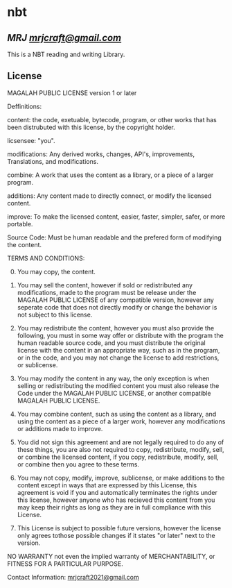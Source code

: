 # nbt
## _MRJ <mrjcraft@gmail.com>_

This is a NBT reading and writing Library.

## License

MAGALAH PUBLIC LICENSE version 1 or later

Deffinitions:

content: the code, exetuable, bytecode, program, or other works that has been distrubuted with this license, by the copyright holder.

licsensee: "you".

modifications: Any derived works, changes, API's, improvements, Translations, and modifications.

combine: A work that uses the content as a library, or a piece of a larger program.

additions: Any content made to directly connect, or modify the licensed content.

improve: To make the licensed content, easier, faster, simpler, safer, or more portable.

Source Code: Must be human readable and the prefered form of modifying the content.

TERMS AND CONDITIONS:

0. You may copy, the content.

1. You may sell the content, however if sold or redistributed any modifications, made to the program must be release under the MAGALAH PUBLIC LICENSE of any compatible version, however any seperate code that does not directly modify or change the behavior is not subject to this license.

2. You may redistribute the content, however you must also provide the following, you must in some way offer or distribute with the program the human readable source code, and you must distribute the original license with the content in an appropriate way, such as in the program, or in the code, and you may not change the license to add restrictions, or sublicense.

3. You may modify the content in any way, the only exception is when selling or redistributing the modified content you must also release the Code under the MAGALAH PUBLIC LICENSE, or another compatible MAGALAH PUBLIC LICENSE.

4. You may combine content, such as using the content as a library, and using the content as a piece of a larger work, however any modifications or additions made to improve.

5. You did not sign this agreement and are not legally required to do any of these things, you are also not required to copy, redistribute, modify, sell, or combine the licensed content, if you copy, redistribute, modify, sell, or combine then you agree to these terms.

6. You may not copy, modify, improve, sublicense, or make additions to the content except in ways that are expressed by this License, this agreement is void if you and automatically terminates the rights under this license, however anyone who has recieved this content from you may keep their rights as long as they are in full compliance with this License.

7. This License is subject to possible future versions, however the license only agrees tothose possible changes if it states "or later" next to the version. 



NO WARRANTY
not even the implied warranty of MERCHANTABILITY, or FITNESS FOR A PARTICULAR PURPOSE.

Contact Information: mrjcraft2021@gmail.com

